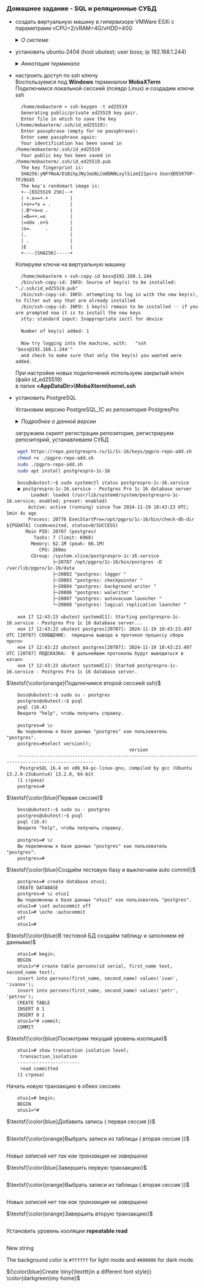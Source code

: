 ### Домашнее задание - SQL и реляционные СУБД

- создать виртуальную машину в гипервизоре VMWare ESXi 
  c параметрами vCPU=2/vRAM=4G/vHDD=40G
  <details><summary><i> О системе</i></summary>
    <img src=../Images/hw-01-01.jpg alt='Параметры ВМ'>
  </details>
- установить ubuntu-2404 (host ubutest; user boss; ip 192.168.1.244)
  <details><summary><i> Аннотация терминала </i></summary>
  
        Welcome to Ubuntu 24.04.1 LTS (GNU/Linux 6.8.0-49-generic x86_64)

         * Documentation:  https://help.ubuntu.com
         * Management:     https://landscape.canonical.com
         * Support:        https://ubuntu.com/pro

         System information as of Чт 17 ноя 2024 11:58:29 UTC

          System load:  0.0                Processes:              226
          Usage of /:   18.6% of 38.04GB   Users logged in:        0
          Memory usage: 5%                 IPv4 address for ens34: 192.168.1.244
          Swap usage:   0%
  </details>      

- настроить доступ по ssh ключу <br>
    Воспользуемся под <b>Windows</b> терминалом <b>MobaXTerm</b> <br>
    Подключимся локальной сессией (псевдо Linux) и создадим ключи ssh    

        /home/mobaxterm > ssh-keygen -t ed25519
        Generating public/private ed25519 key pair.
        Enter file in which to save the key (/home/mobaxterm/.ssh/id_ed25519):
        Enter passphrase (empty for no passphrase):
        Enter same passphrase again:
        Your identification has been saved in /home/mobaxterm/.ssh/id_ed25519
        Your public key has been saved in /home/mobaxterm/.ssh/id_ed25519.pub
        The key fingerprint is:
        SHA256:yNFYNoA/D1BihpJNy3aU6LCm0DNNLxylSizmI21pxro User@DESKTOP-TFJ0G4S
        The key's randomart image is:
        +--[ED25519 256]--+
        | +.o==+.+        |
        |+o+=*o = .       |
        |.B*+o=o .        |
        |=B=++.=o         |
        |=oOo .o+S        |
        |o=.     .        |
        |.                |
        | .               |
        |E                |
        +----[SHA256]-----+


    Копируем ключи на виртуальную машину      

        /home/mobaxterm > ssh-copy-id boss@192.168.1.244
        /bin/ssh-copy-id: INFO: Source of key(s) to be installed: "./.ssh/id_ed25519.pub"
        /bin/ssh-copy-id: INFO: attempting to log in with the new key(s), to filter out any that are already installed
        /bin/ssh-copy-id: INFO: 1 key(s) remain to be installed -- if you are prompted now it is to install the new keys
        stty: standard input: Inappropriate ioctl for device

        Number of key(s) added: 1

        Now try logging into the machine, with:   "ssh 'boss@192.168.1.244'"
        and check to make sure that only the key(s) you wanted were added.

    При настройке новых подключений используем закрытый ключ (файл id_ed25519) <br>
        в папке __\<AppDataDir\>\MobaXterm\home\\.ssh__
- установить PostgreSQL 
  
    Установим версию PostgreSQL_1C из репозитория PostgresPro
      <details><summary><i>Подробнее о данной версии</i></summary>
        Открытый репозиторий бесплатной версии PostgreSQL с расширениями для работы с 1C. <br>
        Есть скрипт - настраивающий репозиторий для разных Linux <br>
        Однотипная установка и настройка на разных Linux <br>
        Возможность простого локального зеркала по версиям и Linux <br>
        При установке работет скрипт аналог PGTune определяющий параметры сервера <br>
        и изменяющий конфигурацию по умолчанию для PostgreSQL 
      </details>
   
   загружаем скрипт регистрации репозитория, регистрируем репозиторий, устанавливаем СУБД

```bash
    wget https://repo.postgrespro.ru/1c/1c-16/keys/pgpro-repo-add.sh 
    chmod +x ./pgpro-repo-add.sh
    sudo ./pgpro-repo-add.sh 
    sudo apt install postgrespro-1c-16
```

```
    boss@ubutest:~$ sudo systemctl status postgrespro-1c-16.service
    ● postgrespro-1c-16.service - Postgres Pro 1c 16 database server
         Loaded: loaded (/usr/lib/systemd/system/postgrespro-1c-16.service; enabled; preset: enabled)
        Active: active (running) since Tue 2024-11-19 10:43:23 UTC; 1min 4s ago
        Process: 20776 ExecStartPre=/opt/pgpro/1c-16/bin/check-db-dir ${PGDATA} (code=exited, status=0/SUCCESS)
       Main PID: 20787 (postgres)
          Tasks: 7 (limit: 6968)
         Memory: 62.1M (peak: 66.1M)
            CPU: 260ms
         CGroup: /system.slice/postgrespro-1c-16.service
                 ├─20787 /opt/pgpro/1c-16/bin/postgres -D /var/lib/pgpro/1c-16/data
                 ├─20802 "postgres: logger "
                 ├─20803 "postgres: checkpointer "
                 ├─20804 "postgres: background writer "
                 ├─20806 "postgres: walwriter "
                 ├─20807 "postgres: autovacuum launcher "
                 └─20808 "postgres: logical replication launcher "

    ноя 17 12:43:23 ubutest systemd[1]: Starting postgrespro-1c-16.service - Postgres Pro 1c 16 database server...
    ноя 17 12:43:23 ubutest postgres[20787]: 2024-11-19 10:43:23.497 UTC [20787] СООБЩЕНИЕ:  передача вывода в протокол процессу сбора прото>
    ноя 17 12:43:23 ubutest postgres[20787]: 2024-11-19 10:43:23.497 UTC [20787] ПОДСКАЗКА:  В дальнейшем протоколы будут выводиться в катал>
    ноя 17 12:43:23 ubutest systemd[1]: Started postgrespro-1c-16.service - Postgres Pro 1c 16 database server.
```


$\textsf{\color{orange}Подключимся второй сессией ssh}$
```
    boss@ubutest:~$ sudo su - postgres
    postgres@ubutest:~$ psql
    psql (16.4)
    Введите "help", чтобы получить справку.

    postgres=# \c
    Вы подключены к базе данных "postgres" как пользователь "postgres".
    postgres=#select version();
                                             version
    --------------------------------------------------------------------------------------------------
     PostgreSQL 16.4 on x86_64-pc-linux-gnu, compiled by gcc (Ubuntu 13.2.0-23ubuntu4) 13.2.0, 64-bit
    (1 строка)
    postgres=#
```

$\textsf{\color{blue}Первая сессия}$
```
    boss@ubutest:~$ sudo su - postgres
    postgres@ubutest:~$ psql
    psql (16.4)
    Введите "help", чтобы получить справку.

    postgres=# \c
    Вы подключены к базе данных "postgres" как пользователь "postgres".
    postgres=#
```
$\textsf{\color{blue}Создаём тестовую базу и выключаем auto commit}$
```
    postgres=# create database otus1;
    CREATE DATABASE
    postgres=# \c otus1
    Вы подключены к базе данных "otus1" как пользователь "postgres".
    otus1=# \set autocommit off
    otus1=# \echo :autocommit
    off
    otus1=#
```
$\textsf{\color{blue}В тестовой БД создаём таблицу и заполняем её данными}$
```
    otus1=# begin;
    BEGIN
    otus1=*# create table persons(id serial, first_name text, second_name text);
    insert into persons(first_name, second_name) values('ivan', 'ivanov');
    insert into persons(first_name, second_name) values('petr', 'petrov');
    CREATE TABLE
    INSERT 0 1
    INSERT 0 1
    otus1=*# commit;
    COMMIT
```
$\textsf{\color{blue}Посмотрим текущий уровень изоляции}$
```
    otus1=# show transaction isolation level;
     transaction_isolation
    -----------------------
     read committed
    (1 строка)
```
Начать новую транзакцию в обеих сессиях
```
    otus1=# begin;
    BEGIN
    otus1=*#
```
$\textsf{\color{blue}Добавить запись ( первая сессия )}$
```
```
$\textsf{\color{orange}Выбрать записи из таблицы ( вторая сессия )}$
```
```
*Новых записей нет так как транзакция не завершена* <br>

$\textsf{\color{blue}Завершить первую транзакцию}$
```
```
$\textsf{\color{orange}Выбрать записи из таблицы ( вторая сессия )}$
```
```
*Новых записей нет так как транзакция не завершена* <br>

$\textsf{\color{orange}Завершить вторую транзакцию}$
```
```

Установить уровень изоляции **repeatable read**
```
```



New string

The background color is `#ffffff` for light mode and `#000000` for dark mode.


${\color{blue}Create \tiny{\texttt{in a different 
font style}} \color{darkgreen}my home}$ <br>
